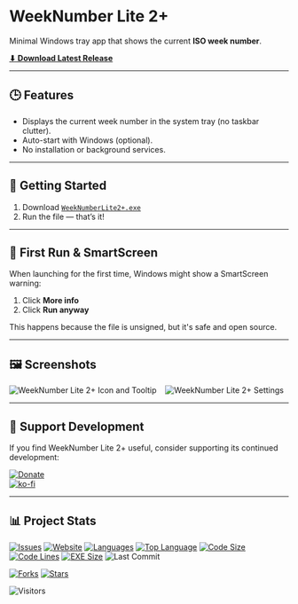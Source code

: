 # WeekNumber Lite 2+

Minimal Windows tray app that shows the current **ISO week number**.

[**⬇ Download Latest Release**](https://github.com/voltura/WeekNumberLite2Plus/releases/latest/download/WeekNumberLite2+.exe)

---

## 🕒 Features

- Displays the current week number in the system tray (no taskbar clutter).
- Auto-start with Windows (optional).
- No installation or background services.

---

## 🚀 Getting Started

1. Download [`WeekNumberLite2+.exe`](https://github.com/voltura/WeekNumberLite2Plus/releases/latest/download/WeekNumberLite2+.exe)
2. Run the file — that’s it!

---

## 🧩 First Run & SmartScreen

When launching for the first time, Windows might show a SmartScreen warning:

1. Click **More info**
2. Click **Run anyway**

This happens because the file is unsigned, but it's safe and open source.

---

## 🖼 Screenshots

<p>
  <img src="https://github.com/user-attachments/assets/fe45c950-7f9b-4855-9bcb-d24863a193ed" alt="WeekNumber Lite 2+ Icon and Tooltip" />&nbsp;&nbsp;&nbsp;
  <img src="https://github.com/user-attachments/assets/9f685615-cbf9-4d49-8637-f460bbb47993" alt="WeekNumber Lite 2+ Settings" />
</p>

---

## 💬 Support Development

If you find WeekNumber Lite 2+ useful, consider supporting its continued development:

[![Donate](https://img.shields.io/badge/donate_via-paypal_or_card-blue)](https://www.paypal.com/donate?hosted_button_id=7PN65YXN64DBG)  
[![ko-fi](https://ko-fi.com/img/githubbutton_sm.svg)](https://ko-fi.com/G2G74W5F8)

---

## 📊 Project Stats

[![Issues](https://img.shields.io/github/issues/voltura/WeekNumberLite2Plus)](https://github.com/voltura/WeekNumberLite2Plus/issues)
[![Website](https://img.shields.io/website?url=https://voltura.github.io/WeekNumberLite2Plus/)]()
[![Languages](https://img.shields.io/github/languages/count/voltura/WeekNumberLite2Plus)]()
[![Top Language](https://img.shields.io/github/languages/top/voltura/WeekNumberLite2Plus)]()
[![Code Size](https://img.shields.io/github/languages/code-size/voltura/WeekNumberLite2Plus)]()
[![Code Lines](https://img.shields.io/badge/code%20lines-196-blue)]()
[![EXE Size](https://img.shields.io/badge/EXE%20size-11%20KiB-blue)]()
![Last Commit](https://img.shields.io/github/last-commit/voltura/WeekNumberLite2Plus?color=red)

[![Forks](https://img.shields.io/github/forks/voltura/WeekNumberLite2Plus)]()
[![Stars](https://img.shields.io/github/stars/voltura/WeekNumberLite2Plus)]()

![Visitors](https://estruyf-github.azurewebsites.net/api/VisitorHit?user=volturaf&repo=WeekNumberLite2Plus&countColor=%235690f2)

